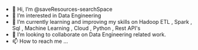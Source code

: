 - 👋 Hi, I’m @saveResources-searchSpace
- 👀 I’m interested in Data Engineering
- 🌱 I’m currently learning and improving my skills on Hadoop ETL , Spark , Sql , Machine Learning , Cloud , Python , Rest API's
- 💞️ I’m looking to collaborate on Data Engineering related work.
- 📫 How to reach me ...

<!---
saveResources-searchSpace/saveResources-searchSpace is a ✨ special ✨ repository because its `README.md` (this file) appears on your GitHub profile.
You can click the Preview link to take a look at your changes.
--->
